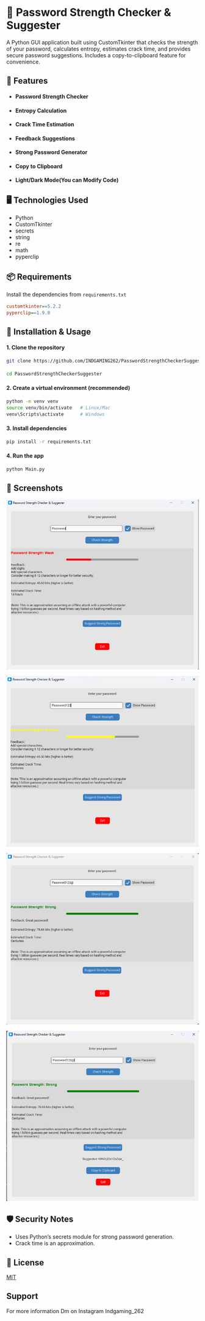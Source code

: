 
# 🔐 Password Strength Checker & Suggester

A Python GUI application built using CustomTkinter that checks the strength of your password, calculates entropy, estimates crack time, and provides secure password suggestions. Includes a copy-to-clipboard feature for convenience.


## 📌 Features

- #### Password Strength Checker 
- #### Entropy Calculation
- #### Crack Time Estimation 
- #### Feedback Suggestions
- #### Strong Password Generator 
- #### Copy to Clipboard 
- #### Light/Dark Mode(You can Modify Code)


## 🖥️ Technologies Used
- Python
- CustomTkinter
- secrets
- string
- re
- math
- pyperclip
## 📦 Requirements

Install the dependencies from ``requirements.txt``

```ini
customtkinter==5.2.2
pyperclip==1.9.0

```
    
## 🚀 Installation & Usage

#### 1. Clone the repository
```bash
git clone https://github.com/INDGAMING262/PasswordStrengthCheckerSuggester.git

cd PasswordStrengthCheckerSuggester

```
#### 2. Create a virtual environment (recommended)
```bash
python -m venv venv
source venv/bin/activate   # Linux/Mac
venv\Scripts\activate      # Windows

```

#### 3. Install dependencies
```bash
pip install -r requirements.txt
```

#### 4. Run the app
```bash
python Main.py
```
## 📸 Screenshots

![image alt](https://github.com/INDGAMING262/PasswordStrengthCheckerSuggester/blob/e39b6e59003035196a8af8cae434a48ec6e5f16c/screenshots/Weak.png)


![image alt](https://github.com/INDGAMING262/PasswordStrengthCheckerSuggester/blob/e39b6e59003035196a8af8cae434a48ec6e5f16c/screenshots/Medium.png)

![image alt](https://github.com/INDGAMING262/PasswordStrengthCheckerSuggester/blob/e39b6e59003035196a8af8cae434a48ec6e5f16c/screenshots/Strong.png)

![image alt](https://github.com/INDGAMING262/PasswordStrengthCheckerSuggester/blob/e39b6e59003035196a8af8cae434a48ec6e5f16c/screenshots/Sug.png)
## 🛡 Security Notes

- Uses Python’s secrets module for strong password generation.
- Crack time is an approximation.


## 📄 License

[MIT](https://choosealicense.com/licenses/mit/)


## Support

For more information Dm on Instagram
Indgaming_262

